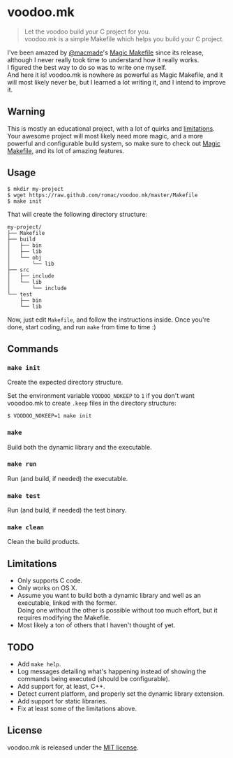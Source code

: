 
# voodoo.mk

> Let the voodoo build your C project for you.  
> voodoo.mk is a simple Makefile which helps you build your C project.

I've been amazed by [@macmade](https://github.com/macmade)'s [Magic Makefile][] since its release, although I never really took time to understand how it really works.  
I figured the best way to do so was to write one myself.   
And here it is! voodoo.mk is nowhere as powerful as Magic Makefile, and it will most likely never be, but I learned a lot writing it, and I intend to improve it.

## Warning

This is mostly an educational project, with a lot of quirks and [limitations](#limitations).  
Your awesome project will most likely need more magic, and a more powerful and configurable build system,
so make sure to check out [Magic Makefile][], and its lot of amazing features.

[Magic Makefile]: http://www.eosgarden.com/en/opensource/magic-makefile/overview/

## Usage

    $ mkdir my-project
    $ wget https://raw.github.com/romac/voodoo.mk/master/Makefile
    $ make init

That will create the following directory structure:

    my-project/
    ├── Makefile
    ├── build
    │   ├── bin
    │   ├── lib
    │   └── obj
    │       └── lib
    ├── src
    │   ├── include
    │   └── lib
    │       └── include
    └── test
        ├── bin
        └── lib

Now, just edit `Makefile`, and follow the instructions inside.
Once you're done, start coding, and run `make` from time to time :)

## Commands

### `make init`
Create the expected directory structure.  

Set the environment variable `VOODOO_NOKEEP` to `1` if you don't want vooodoo.mk
to create `.keep` files in the directory structure:  

    $ VOODOO_NOKEEP=1 make init

### `make`
Build both the dynamic library and the executable.

### `make run`
Run (and build, if needed) the executable.

### `make test`
Run (and build, if needed) the test binary.

### `make clean`
Clean the build products.

## Limitations

- Only supports C code.
- Only works on OS X.
- Assume you want to build both a dynamic library and well as an executable, linked with the former.  
  Doing one without the other is possible without too much effort, but it requires modifying the Makefile.
- Most likely a ton of others that I haven't thought of yet.

## TODO

- Add `make help`.
- Log messages detailing what's happening instead of showing the commands being executed (should be configurable).
- Add support for, at least, C++.
- Detect current platform, and properly set the dynamic library extension.
- Add support for static libraries.
- Fix at least some of the limitations above.

## License

voodoo.mk is released under the [MIT license](http://romac.mit-license.org).
